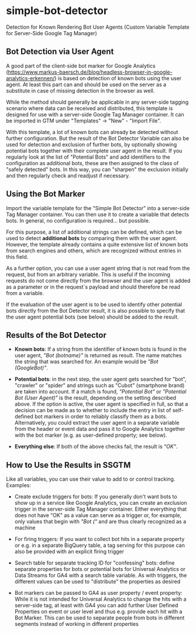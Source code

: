 # simple-bot-detector
Detection for Known Rendering Bot User Agents (Custom Variable Template for Server-Side Google Tag Manager)

## Bot Detection via User Agent
A good part of the client-side bot marker for Google Analytics (https://www.markus-baersch.de/blog/headless-browser-in-google-analytics-erkennen/) is based on detection of known bots using the user agent. At least this part can and should be used on the server as a substitute in case of missing detection in the browser as well. 

While the method should generally be applicable in any server-side tagging scenario where data can be received and distributed, this template is designed for use with a server-side Google Tag Manager container. It can be imported in GTM under "Templates" -> "New" - "Import File".

With this template, a lot of known bots can already be detected without further configuration. But the result of the Bot Detector Variable can also be used for detection and exclusion of further bots, by optionally showing potential bots together with their complete user agent in the result. If you regularly look at the list of "Potential Bots" and add identifiers to the configuration as additional bots, these are then assigned to the class of "safely detected" bots. In this way, you can "sharpen" the exclusion initially and then regularly check and readjust if necessary.

## Using the Bot Marker
Import the variable template for the "Simple Bot Detector" into a server-side Tag Manager container. You can then use it to create a variable that detects bots. In general, no configuration is required... but possible.

For this purpose, a list of additional strings can be defined, which can be used to detect **additional bots** by comparing them with the user agent. However, the template already contains a quite extensive list of known bots from search engines and others, which are recognized without entries in this field.

As a further option, you can use a user agent string that is not read from the request, but from an arbitrary variable. This is useful if the incoming requests do not come directly from the browser and the user agent is added as a parameter or in the request´s payload and should therefore be read from a variable.

If the evaluation of the user agent is to be used to identify other potential bots directly from the Bot Detector result, it is also possible to specify that the user agent  potential bots (see below) should be added to the result.

## Results of the Bot Detector
* **Known bots**: If a string from the identifier of known bots is found in the user agent, _"Bot (botname)"_ is returned as result. The name matches the string that was searched for. An example would be _"Bot (GoogleBot)"_.

* **Potential bots**: in the next step, the user agent gets searched for "bot", "crawler" or "spider" and strings such as "Cubot" (smartphone brand) are taken into account. If a match is found, _"Potential Bot"_ or _"Potential Bot (User Agent)"_ is the result, depending on the setting described above. If the option is active, the user agent is specified in full, so that a decision can be made as to whether to include the entry in list of self-defined bot markers in order to reliably classify them as a bots. Alternatively, you could extract the user agent in a separate variable from the header or event data and pass it to Google Analytics together with the bot marker (e.g. as user-defined property; see below).

* **Everything else**: If both of the above checks fail, the result is _"OK"_.

## How to Use the Results in SSGTM
Like all variables, you can use their value to add to or control tracking. Examples:

* Create exclude triggers for bots: If you generally don't want bots to show up in a service like Google Analytics, you can create an exclusion trigger in the server-side Tag Manager container. Either everything that does not have "OK" as a value can serve as a trigger or, for example, only values that begin with _"Bot ("_ and are thus clearly recognized as a machine

* For firing triggers: If you want to collect bot hits in a separate property or e.g. in a separate BigQuery table, a tag serving for this purpose can also be provided with an explicit firing trigger

* Search table for separate tracking ID for "confessing" bots: define separate properties for bots or potential bots for Universal Analytics or Data Streams for GA4 with a search table variable. As with triggers, the different values can be used to "distribute" the properties as desired
- Bot markers can be passed to GA4 as user property / event property: While it is not intended for Universal Analytics to change the hits with a server-side tag, at least with GA4 you can add further User Defined Properties on event or user level and thus e.g. provide each hit with a Bot Marker. This can be used to separate people from bots in different segments instead of working in different properties
